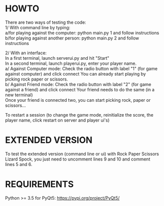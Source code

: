 # HOWTO
There are two ways of testing the code:                                                                                             
1/ With command line by typing:                                                                                           
          a/for playing against the computer: python main.py 1 and follow instructions                                                                                            
          b/for playing against another person: python main.py 2 and follow instructions        

2/ With an interface:                                                                                             
In a first terminal, launch serverui.py and hit "Start"                                                                                            
In a second terminal, launch playerui.py, enter your player name.                                                                                            
      a/ Against Computer mode: Check the radio button with label "1" (for game against computer) and click connect
        You can already start playing by picking rock paper or scissors.                                                                                            
      b/ Against Friend mode: Check the radio button with label "2" (for game against a friend) and click connect
        Your friend needs to do the same (in a new terminal)                                                                                            
        Once your friend is connected two, you can start picking rock, paper or scissors...                                                                                       
                                                                                                    
 To restart a session (to change the game mode, reinitialize the score, the player name, click restart on server and player ui's)
 
 # EXTENDED VERSION
 To test the extended version (command line or ui) with Rock Paper Scissors Lizard Spock, you just need to uncomment lines 9 and 10 and comment lines 5 and 6.
 
 # REQUIREMENTS
 Python >= 3.5 for PyQt5: https://pypi.org/project/PyQt5/
 
